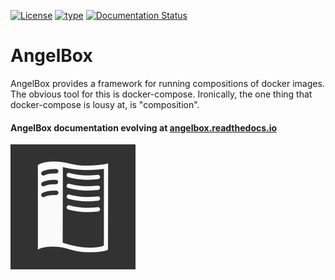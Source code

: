 [![License](https://img.shields.io/badge/license-MIT-%233DA639.svg)](https://opensource.org/licenses/MIT)
[![type](https://img.shields.io/badge/type-Docker-blue.svg)](https://www.docker.com/)
[![Documentation Status](https://readthedocs.org/projects/angelbox/badge/?version=latest)](https://angelbox.readthedocs.io)

# AngelBox

AngelBox provides a framework for running compositions of docker images.
The obvious tool for this is docker-compose. Ironically, the one thing that
docker-compose is lousy at, is "composition".

#### AngelBox documentation evolving at [angelbox.readthedocs.io](https://angelbox.readthedocs.io)

<a href="https://angelbox.readthedocs.io" title="AngelBox Documentation">
  <img style="width:200px;height:200px;" widh="200" height="200" title="AngelBox Documentation" name="AngelBox Documentation" src="https://raw.githubusercontent.com/cytopia/icons/master/400x400/readthedocs.png" />
</a>


